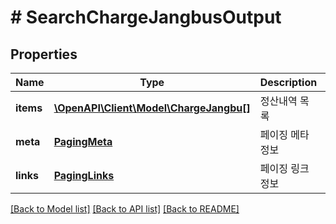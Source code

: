 # # SearchChargeJangbusOutput

## Properties

Name | Type | Description | Notes
------------ | ------------- | ------------- | -------------
**items** | [**\OpenAPI\Client\Model\ChargeJangbu[]**](ChargeJangbu.md) | 정산내역 목록 | [readonly]
**meta** | [**PagingMeta**](PagingMeta.md) | 페이징 메타정보 | [readonly]
**links** | [**PagingLinks**](PagingLinks.md) | 페이징 링크정보 | [readonly]

[[Back to Model list]](../../README.md#models) [[Back to API list]](../../README.md#endpoints) [[Back to README]](../../README.md)
